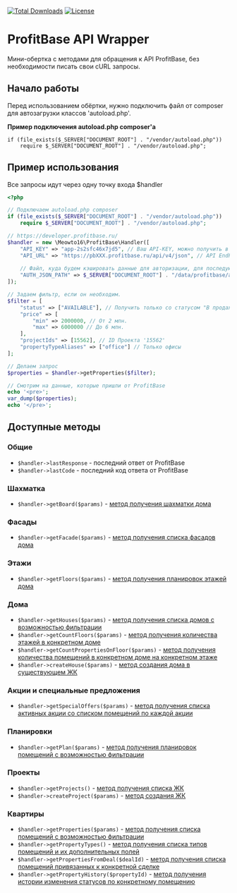 [![Total Downloads](https://poser.pugx.org/meowto16/profitbase/downloads)](https://packagist.org/packages/meowto16/profitbase)
[![License](https://poser.pugx.org/meowto16/profitbase/license)](https://packagist.org/packages/meowto16/profitbase)

# ProfitBase API Wrapper #
Мини-обертка с методами для обращения к API ProfitBase, 
без необходимости писать свои cURL запросы.

## Начало работы ##
Перед использованием обёртки, нужно подключить файл от composer для автозагрузки классов 
'autoload.php'.

**Пример подключения autoload.php composer'a**

```$xslt
if (file_exists($_SERVER["DOCUMENT_ROOT"] . "/vendor/autoload.php"))
    require $_SERVER["DOCUMENT_ROOT"] . "/vendor/autoload.php";
```

## Пример использования ##
Все запросы идут через одну точку входа $handler

```php
<?php

// Подключаем autoload.php composer
if (file_exists($_SERVER["DOCUMENT_ROOT"] . "/vendor/autoload.php"))
    require $_SERVER["DOCUMENT_ROOT"] . "/vendor/autoload.php";

// https://developer.profitbase.ru/
$handler = new \Meowto16\ProfitBase\Handler([
    "API_KEY" => "app-2s2sfc46x7jd5", // Ваш API-KEY, можно получить в личном кабинете
    "API_URL" => "https://pbXXX.profitbase.ru/api/v4/json", // API EndPoint, где pbXXX - ваш sub.домен
    
    // Файл, куда будем кэшировать данные для авторизации, для последующих запросов. Важно, чтобы на него нельзя было зайти напрямую.
    "AUTH_JSON_PATH" => $_SERVER["DOCUMENT_ROOT"] . "/data/profitbase/authorize-data.json" 
]);

// Задаем фильтр, если он необходим.
$filter = [
    "status" => ["AVAILABLE"], // Получить только со статусом "В продаже"
    "price" => [
        "min" => 2000000, // От 2 млн. 
        "max" => 6000000 // До 6 млн.
    ],
    "projectIds" => [15562], // ID Проекта '15562'
    "propertyTypeAliases" => ["office"] // Только офисы
];

// Делаем запрос
$properties = $handler->getProperties($filter);

// Смотрим на данные, которые пришли от ProfitBase
echo '<pre>';
var_dump($properties);
echo '</pre>';
```

## Доступные методы ##
### Общие ###
- ``$handler->lastResponse`` - последний ответ от ProfitBase
- ``$handler->lastCode`` - последний код ответа от ProfitBase
### Шахматка ###
- ``$handler->getBoard($params)`` - [метод получения шахматки дома](https://developer.profitbase.ru/#tag-board)
### Фасады ###
- ``$handler->getFacade($params)`` - [метод получения списка фасадов дома](https://developer.profitbase.ru/#tag-facade)
### Этажи ###
- ``$handler->getFloors($params)`` - [метод получения планировок этажей дома](https://developer.profitbase.ru/#tag-floor)
### Дома ###
- ``$handler->getHouses($params)`` - [метод получения списка домов с возможностью фильтрации](https://developer.profitbase.ru/#operation--house-get)
- ``$handler->getCountFloors($params)`` - [метод получения количества этажей в конкретном доме](https://developer.profitbase.ru/#operation--house-get-count-floors-get)
- ``$handler->getCountPropertiesOnFloor($params)`` - [метод получения количества помещений в конкретном доме на конкретном этаже](https://developer.profitbase.ru/#operation--house-get-count-properties-on-floor-get)
- ``$handler->createHouse($params)`` - [метод создания дома в существующем ЖК](https://developer.profitbase.ru/#operation--houses-post)
### Акции и специальные предложения
- ``$handler->getSpecialOffers($params)`` - [метод получения списка активных акции со списком помещений по каждой акции](https://developer.profitbase.ru/#operation--special-offer-get)
### Планировки ###
- ``$handler->getPlan($params)`` - [метод получения планировок помещений с возможностью фильтрации](https://developer.profitbase.ru/#tag-presets)
### Проекты ###
- ``$handler->getProjects()`` - [метод получения списка ЖК](https://developer.profitbase.ru/#operation--projects-get)
- ``$handler->createProject($params)`` - [метод создания ЖК](https://developer.profitbase.ru/#operation--projects-post)
### Квартиры ###
- ``$handler->getProperties($params)`` - [метод получения списка помещений с возможностью фильтрации](https://developer.profitbase.ru/#operation--property-get)
- ``$handler->getPropertyTypes()`` - [метод получения списка типов помещений и их дополнительных полей](https://developer.profitbase.ru/#operation--property-types-get)
- ``$handler->getPropertiesFromDeal($dealId)`` - [метод получения списка помещений привязанных к конкретной сделке](https://developer.profitbase.ru/#operation--get-property-deals-get)
- ``$handler->getPropertyHistory($propertyId)`` - [метод получения истории изменения статусов по конкретному помещению](https://developer.profitbase.ru/#operation--property-deal--dealId--get)

